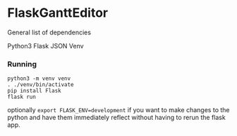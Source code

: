 # FlaskGanttEditor

General list of dependencies

Python3
Flask
JSON
Venv
### Running
```
python3 -m venv venv
. ./venv/bin/activate
pip install Flask
flask run
```

optionally `export FLASK_ENV=development` if you want to make changes to the python and have them immediately reflect without having to rerun the flask app.

